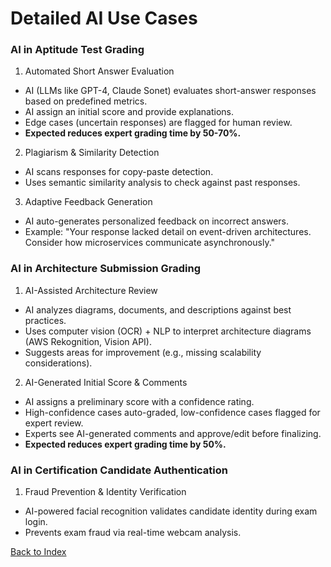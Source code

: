 # Detailed AI Use Cases

### AI in Aptitude Test Grading
1. Automated Short Answer Evaluation
- AI (LLMs like GPT-4, Claude Sonet) evaluates short-answer responses based on predefined metrics.
- AI assign an initial score and provide explanations.
- Edge cases (uncertain responses) are flagged for human review.
- **Expected reduces expert grading time by 50-70%.**

2. Plagiarism & Similarity Detection
- AI scans responses for copy-paste detection.
- Uses semantic similarity analysis to check against past responses.

3. Adaptive Feedback Generation
- AI auto-generates personalized feedback on incorrect answers.
- Example: "Your response lacked detail on event-driven architectures. Consider how microservices communicate asynchronously."

### AI in Architecture Submission Grading
1. AI-Assisted Architecture Review
- AI analyzes diagrams, documents, and descriptions against best practices.
- Uses computer vision (OCR) + NLP to interpret architecture diagrams (AWS Rekognition, Vision API).
- Suggests areas for improvement (e.g., missing scalability considerations).

2. AI-Generated Initial Score & Comments
- AI assigns a preliminary score with a confidence rating.
- High-confidence cases auto-graded, low-confidence cases flagged for expert review.
- Experts see AI-generated comments and approve/edit before finalizing.
- **Expected reduces expert grading time by 50%.**

### AI in Certification Candidate Authentication
1. Fraud Prevention & Identity Verification
- AI-powered facial recognition validates candidate identity during exam login.
- Prevents exam fraud via real-time webcam analysis.

[Back to Index](README.md)
